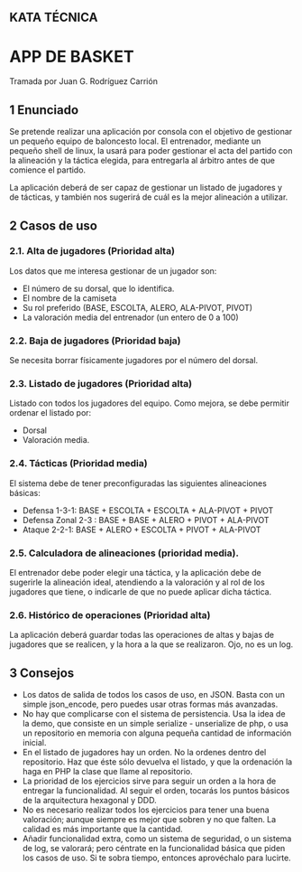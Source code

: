 ﻿## KATA TÉCNICA 

# APP DE BASKET 

Tramada por Juan G. Rodríguez Carrión 

## 1 Enunciado 

Se pretende realizar una aplicación por consola con el objetivo de gestionar un pequeño equipo de baloncesto local. El entrenador, mediante un pequeño shell de linux, la usará para poder gestionar el acta del partido con la alineación y la táctica elegida, para entregarla al árbitro antes de que comience el partido. 

La aplicación deberá de ser capaz de gestionar un listado de jugadores y de tácticas, y también nos sugerirá de cuál es la mejor alineación a utilizar. 

## 2 Casos de uso 

### 2.1. Alta de jugadores (Prioridad alta) 

Los datos que me interesa gestionar de un jugador son: 

- El número de su dorsal, que lo identifica. 
- El nombre de la camiseta 
- Su rol preferido (BASE, ESCOLTA, ALERO, ALA-PIVOT, PIVOT) 
- La valoración media del entrenador (un entero de 0 a 100) 

### 2.2. Baja de jugadores (Prioridad baja) 
  
Se necesita borrar físicamente jugadores por el número del dorsal. 

### 2.3. Listado de jugadores (Prioridad alta) 

Listado con todos los jugadores del equipo. Como mejora, se debe permitir ordenar el listado por: 
  
- Dorsal 
- Valoración media. 

### 2.4. Tácticas (Prioridad media) 

El sistema debe de tener preconfiguradas las siguientes alineaciones básicas: 

- Defensa 1-3-1:  BASE + ESCOLTA + ESCOLTA + ALA-PIVOT + PIVOT 
- Defensa Zonal 2-3 : BASE + BASE + ALERO + PIVOT + ALA-PIVOT 
- Ataque 2-2-1: BASE + ALERO + ESCOLTA + PIVOT + ALA-PIVOT 

### 2.5. Calculadora de alineaciones (prioridad media). 
  
El entrenador debe poder elegir una táctica, y la aplicación debe de sugerirle la alineación ideal, atendiendo a la valoración y al rol de los jugadores que tiene, o indicarle de que no puede aplicar dicha táctica. 

### 2.6. Histórico de operaciones (Prioridad alta) 
  
  La aplicación deberá guardar todas las operaciones de altas y bajas de jugadores que se realicen, y la hora a la que se realizaron. Ojo, no es un log. 

## 3 Consejos
  
  - Los datos de salida de todos los casos de uso, en JSON. Basta con un simple json\_encode, pero puedes usar otras formas más avanzadas. 
  - No hay que complicarse con el sistema de persistencia. Usa la idea de la demo, que consiste en un simple serialize - unserialize de php, o usa un repositorio en memoria con alguna pequeña cantidad de información inicial. 
  - En el listado de jugadores hay un orden. No la ordenes dentro del repositorio. Haz que éste sólo devuelva el listado, y que la ordenación la haga en PHP la clase que llame al repositorio. 
  - La prioridad de los ejercicios sirve para seguir un orden a la hora de entregar la funcionalidad. Al seguir el orden, tocarás los puntos básicos de la arquitectura hexagonal y DDD. 
  - No es necesario realizar todos los ejercicios para tener una buena valoración; aunque siempre es mejor que sobren y no que falten. La calidad es más importante que la cantidad. 
  - Añadir funcionalidad extra, como un sistema de seguridad, o un sistema de log, se valorará; pero céntrate en la funcionalidad básica que piden los casos de uso. Si te sobra tiempo, entonces aprovéchalo para lucirte. 
